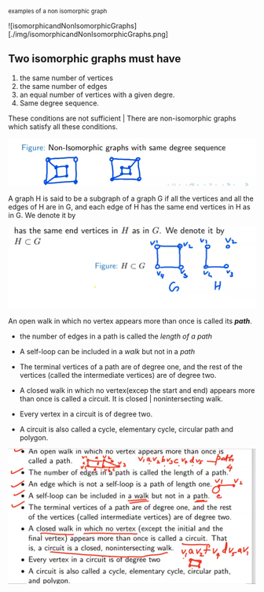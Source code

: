 <small>examples of a non isomorphic graph</small>

![isomorphicandNonIsomorphicGraphs][./img/isomorphicandNonIsomorphicGraphs.png]

## Two isomorphic graphs must have

1. the same number of vertices
2. the same number of edges
3. an equal number of vertices with a given degre.
4. Same degree sequence.

These conditions are not sufficient | There are non-isomorphic graphs which satisfy all these conditions.

![nonIsoGraph](./img/nonIsoGraph.png)

A graph H is said to be a subgraph of a graph G if all the vertices and all the edges of H are in G, and each edge of H has the same end vertices in H as in G. We denote it by 

![hIsSubgraphOfG](./img/hIsSubgraphOfG.png)







An open walk in which no vertex appears more than once is called its _**path**_.

- the number of edges in a path is called the _length of a path_

- A self-loop can be included in a _walk_ but not in a _path_

- The terminal vertices of a path are of degree one, and the rest of the vertices  (called the intermediate vertices) are of degree two.

- A closed walk in which no vertex(excep the start and end) appears more than once is called a circuit. It is closed | nonintersecting walk.

- Every vertex in a circuit is of degree two.

- A circuit is also called a cycle, elementary cycle, circular path and polygon.


![imgsExp](./img/imgsExp.png)

